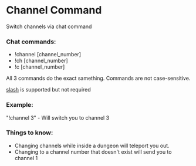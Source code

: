 # Channel Command
Switch channels via chat command

### Chat commands:
* !channel [channel_number]
* !ch [channel_number]
* !c [channel_number]

All 3 commands do the exact samething.
Commands are not case-sensitive.

[slash](https://github.com/baldera-mods/slash) is supported but not required

### Example:
"!channel 3"   - Will switch you to channel 3

### Things to know:
* Changing channels while inside a dungeon will teleport you out.
* Changing to a channel number that doesn't exist will send you to channel 1